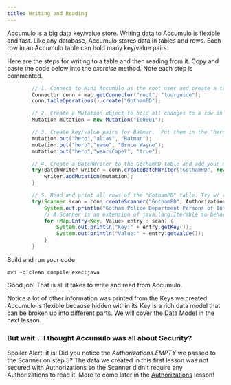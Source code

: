 ```yaml
---
title: Writing and Reading
---
```

Accumulo is a big data key/value store.  Writing data to Accumulo is flexible and fast.  Like any database, Accumulo stores
data in tables and rows.  Each row in an Accumulo table can hold many key/value pairs.  

Here are the steps for writing to a table and then reading from it. Copy and paste the code below into the _exercise_  method.  Note each step is commented. 
```java
        // 1. Connect to Mini Accumulo as the root user and create a table called "GothamPD".
        Connector conn = mac.getConnector("root", "tourguide");
        conn.tableOperations().create("GothamPD");

        // 2. Create a Mutation object to hold all changes to a row in a table.  Each row has a unique row ID.
        Mutation mutation = new Mutation("id0001");

        // 3. Create key/value pairs for Batman.  Put them in the "hero" family.
        mutation.put("hero","alias", "Batman");
        mutation.put("hero","name", "Bruce Wayne");
        mutation.put("hero","wearsCape?", "true");

        // 4. Create a BatchWriter to the GothamPD table and add your mutation to it.  Try w/ resources will close for us.
        try(BatchWriter writer = conn.createBatchWriter("GothamPD", new BatchWriterConfig())) {
            writer.addMutation(mutation);
        }

        // 5. Read and print all rows of the "GothamPD" table. Try w/ resources will close for us.
        try(Scanner scan = conn.createScanner("GothamPD", Authorizations.EMPTY)) {
            System.out.println("Gotham Police Department Persons of Interest:");
            // A Scanner is an extension of java.lang.Iterable so behaves just like one.
            for (Map.Entry<Key, Value> entry : scan) {
                System.out.println("Key:" + entry.getKey());
                System.out.println("Value:" + entry.getValue());
            }
        }
```

Build and run your code
```commandline
mvn -q clean compile exec:java
``` 

Good job!  That is all it takes to write and read from Accumulo.  

Notice a lot of other information was printed from the Keys we created. Accumulo is flexible because hidden within its 
Key is a rich data model that can be broken up into different parts.  We will cover the [Data Model][dmodel] in the next lesson.

### But wait... I thought Accumulo was all about Security?  
Spoiler Alert: it is!  Did you notice the _Authorizations.EMPTY_ we passed to the Scanner on step 5?  The data
we created in this first lesson was not secured with Authorizations so the Scanner didn't require any Authorizations 
to read it.  More to come later in the [Authorizations][auths] lesson! 

[dmodel]: /tour/data-model
[auths]: /tour/authorizations